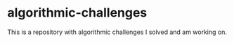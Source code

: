 # algorithmic-challenges
This is a repository with algorithmic challenges I solved and am working on. 
